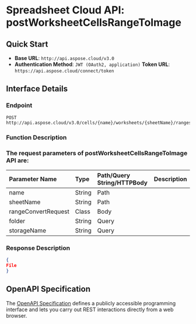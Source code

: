 # **Spreadsheet Cloud API: postWorksheetCellsRangeToImage**

 


## **Quick Start**

- **Base URL**: `http://api.aspose.cloud/v3.0`
- **Authentication Method**: `JWT (OAuth2, application)`  **Token URL**: `https://api.aspose.cloud/connect/token`
## **Interface Details**

### **Endpoint** 

```
POST http://api.aspose.cloud/v3.0/cells/{name}/worksheets/{sheetName}/ranges/convertToImage
```
### **Function Description**

### The request parameters of **postWorksheetCellsRangeToImage** API are: 

| Parameter Name | Type | Path/Query String/HTTPBody | Description | 
| :- | :- | :- |:- | 
|name|String|Path||
|sheetName|String|Path||
|rangeConvertRequest|Class|Body||
|folder|String|Query||
|storageName|String|Query||

### **Response Description**
```json
{
File
}
```


## OpenAPI Specification

The [OpenAPI Specification](https://reference.aspose.cloud/cells/#/RangesController/PostWorksheetCellsRangeToImage) defines a publicly accessible programming interface and lets you carry out REST interactions directly from a web browser.


